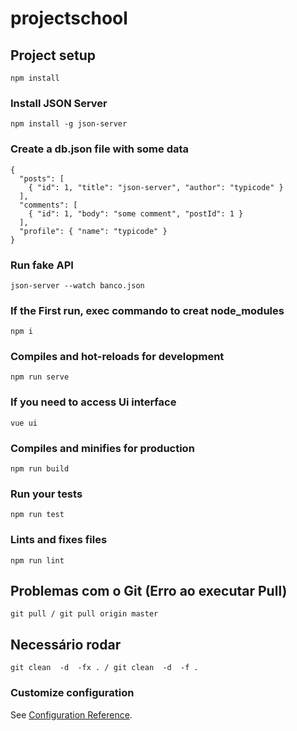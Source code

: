 # projectschool

## Project setup
```
npm install
```

### Install JSON Server
```
npm install -g json-server
```

### Create a db.json file with some data
```
{
  "posts": [
    { "id": 1, "title": "json-server", "author": "typicode" }
  ],
  "comments": [
    { "id": 1, "body": "some comment", "postId": 1 }
  ],
  "profile": { "name": "typicode" }
}
```

### Run fake API
```
json-server --watch banco.json
```

### If the First run, exec commando to creat node_modules
```
npm i
```

### Compiles and hot-reloads for development
```
npm run serve
```

### If you need to access Ui interface
```
vue ui
```

### Compiles and minifies for production
```
npm run build
```

### Run your tests
```
npm run test
```

### Lints and fixes files
```
npm run lint
```


## Problemas com o Git (Erro ao executar Pull)
```
git pull / git pull origin master
```
## Necessário rodar
```
git clean  -d  -fx . / git clean  -d  -f .
```

### Customize configuration
See [Configuration Reference](https://cli.vuejs.org/config/).
